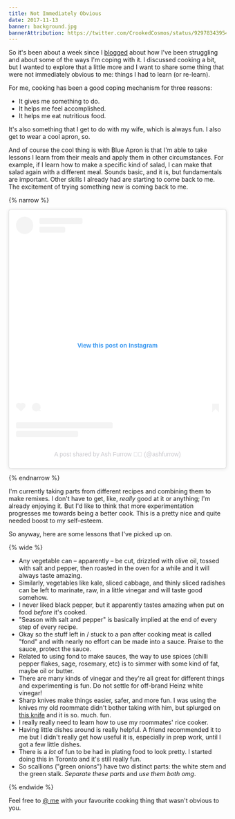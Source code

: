 ```yaml
---
title: Not Immediately Obvious
date: 2017-11-13
banner: background.jpg
bannerAttribution: https://twitter.com/CrookedCosmos/status/929783439548715009
---
```


So it's been about a week since I [blogged][struggling] about how I've been struggling and about some of the ways I'm coping with it. I discussed cooking a bit, but I wanted to explore that a little more and I want to share some thing that were not immediately obvious to me: things I had to learn (or re-learn).

For me, cooking has been a good coping mechanism for three reasons:

- It gives me something to do.
- It helps me feel accomplished.
- It helps me eat nutritious food.

It's also something that I get to do with my wife, which is always fun. I also get to wear a cool apron, so.

And of course the cool thing is with Blue Apron is that I'm able to take lessons I learn from their meals and apply them in other circumstances. For example, if I learn how to make a specific kind of salad, I can make that salad again with a different meal. Sounds basic, and it is, but fundamentals are important. Other skills I already had are starting to come back to me. The excitement of trying something new is coming back to me.

{% narrow %}

<blockquote class="instagram-media" data-instgrm-captioned data-instgrm-permalink="https://www.instagram.com/p/Bbaa7xPgjGE/?utm_source=ig_embed&amp;utm_campaign=loading" data-instgrm-version="13" style=" background:#FFF; border:0; border-radius:3px; box-shadow:0 0 1px 0 rgba(0,0,0,0.5),0 1px 10px 0 rgba(0,0,0,0.15); margin: 1px; max-width:540px; min-width:326px; padding:0; width:99.375%; width:-webkit-calc(100% - 2px); width:calc(100% - 2px);"><div style="padding:16px;"> <a href="https://www.instagram.com/p/Bbaa7xPgjGE/?utm_source=ig_embed&amp;utm_campaign=loading" style=" background:#FFFFFF; line-height:0; padding:0 0; text-align:center; text-decoration:none; width:100%;" target="_blank"> <div style=" display: flex; flex-direction: row; align-items: center;"> <div style="background-color: #F4F4F4; border-radius: 50%; flex-grow: 0; height: 40px; margin-right: 14px; width: 40px;"></div> <div style="display: flex; flex-direction: column; flex-grow: 1; justify-content: center;"> <div style=" background-color: #F4F4F4; border-radius: 4px; flex-grow: 0; height: 14px; margin-bottom: 6px; width: 100px;"></div> <div style=" background-color: #F4F4F4; border-radius: 4px; flex-grow: 0; height: 14px; width: 60px;"></div></div></div><div style="padding: 19% 0;"></div> <div style="display:block; height:50px; margin:0 auto 12px; width:50px;"></div><div style="padding-top: 8px;"> <div style=" color:#3897f0; font-family:Arial,sans-serif; font-size:14px; font-style:normal; font-weight:550; line-height:18px;"> View this post on Instagram</div></div><div style="padding: 12.5% 0;"></div> <div style="display: flex; flex-direction: row; margin-bottom: 14px; align-items: center;"><div> <div style="background-color: #F4F4F4; border-radius: 50%; height: 12.5px; width: 12.5px; transform: translateX(0px) translateY(7px);"></div> <div style="background-color: #F4F4F4; height: 12.5px; transform: rotate(-45deg) translateX(3px) translateY(1px); width: 12.5px; flex-grow: 0; margin-right: 14px; margin-left: 2px;"></div> <div style="background-color: #F4F4F4; border-radius: 50%; height: 12.5px; width: 12.5px; transform: translateX(9px) translateY(-18px);"></div></div><div style="margin-left: 8px;"> <div style=" background-color: #F4F4F4; border-radius: 50%; flex-grow: 0; height: 20px; width: 20px;"></div> <div style=" width: 0; height: 0; border-top: 2px solid transparent; border-left: 6px solid #f4f4f4; border-bottom: 2px solid transparent; transform: translateX(16px) translateY(-4px) rotate(30deg)"></div></div><div style="margin-left: auto;"> <div style=" width: 0px; border-top: 8px solid #F4F4F4; border-right: 8px solid transparent; transform: translateY(16px);"></div> <div style=" background-color: #F4F4F4; flex-grow: 0; height: 12px; width: 16px; transform: translateY(-4px);"></div> <div style=" width: 0; height: 0; border-top: 8px solid #F4F4F4; border-left: 8px solid transparent; transform: translateY(-4px) translateX(8px);"></div></div></div> <div style="display: flex; flex-direction: column; flex-grow: 1; justify-content: center; margin-bottom: 24px;"> <div style=" background-color: #F4F4F4; border-radius: 4px; flex-grow: 0; height: 14px; margin-bottom: 6px; width: 224px;"></div> <div style=" background-color: #F4F4F4; border-radius: 4px; flex-grow: 0; height: 14px; width: 144px;"></div></div></a><p style=" color:#c9c8cd; font-family:Arial,sans-serif; font-size:14px; line-height:17px; margin-bottom:0; margin-top:8px; overflow:hidden; padding:8px 0 7px; text-align:center; text-overflow:ellipsis; white-space:nowrap;"><a href="https://www.instagram.com/p/Bbaa7xPgjGE/?utm_source=ig_embed&amp;utm_campaign=loading" style=" color:#c9c8cd; font-family:Arial,sans-serif; font-size:14px; font-style:normal; font-weight:normal; line-height:17px; text-decoration:none;" target="_blank">A post shared by Ash Furrow 🏳️‍🌈 (@ashfurrow)</a></p></div></blockquote>

{% endnarrow %}

I'm currently taking parts from different recipes and combining them to make remixes. I don't have to get, like, _really_ good at it or anything; I'm already enjoying it. But I'd like to think that more experimentation progresses me towards being a better cook. This is a pretty nice and quite needed boost to my self-esteem.

So anyway, here are some lessons that I've picked up on.

{% wide %}

- Any vegetable can – apparently – be cut, drizzled with olive oil, tossed with salt and pepper, then roasted in the oven for a while and it will always taste amazing.
- Similarly, vegetables like kale, sliced cabbage, and thinly sliced radishes can be left to marinate, raw, in a little vinegar and will taste good somehow.
- I never liked black pepper, but it apparently tastes amazing when put on food _before_ it's cooked.
- "Season with salt and pepper" is basically implied at the end of every step of every recipe.
- Okay so the stuff left in / stuck to a pan after cooking meat is called "fond" and with nearly no effort can be made into a sauce. Praise to the sauce, protect the sauce.
- Related to using fond to make sauces, the way to use spices (chilli pepper flakes, sage, rosemary, etc) is to simmer with some kind of fat, maybe oil or butter.
- There are many kinds of vinegar and they're all great for different things and experimenting is fun. Do not settle for off-brand Heinz white vinegar!
- Sharp knives make things easier, safer, and more fun. I was using the knives my old roommate didn't bother taking with him, but splurged on [this knife][knife] and it is so. much. fun.
- I really really need to learn how to use my roommates' rice cooker.
- Having little dishes around is really helpful. A friend recommended it to me but I didn't really get how useful it is, especially in prep work, until I got a few little dishes.
- There is a _lot_ of fun to be had in plating food to look pretty. I started doing this in Toronto and it's still really fun.
- So scallions ("green onions") have two distinct parts: the white stem and the green stalk. _Separate these parts_ and _use them both omg_.

{% endwide %}

Feel free to [@ me][twitter] with your favourite cooking thing that wasn't obvious to you.

[struggling]: /blog/so-i-have-been-struggling/
[knife]: http://amzn.to/2ie9tDH
[twitter]: https://twitter.com/ashfurrow
